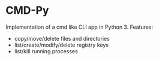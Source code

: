 # CMD-Py

Implementation of a cmd like CLI app in Python 3.
Features:
- copy/move/delete files and directories
- list/create/modify/delete registry keys
- list/kill running processes
